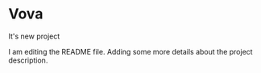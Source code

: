 # Vova
It's new project

I am editing the README file. Adding some more details about the project description.
